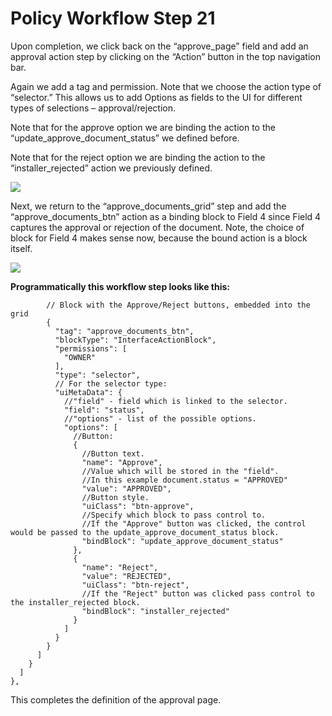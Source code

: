 # Policy Workflow Step 21

Upon completion, we click back on the “approve\_page” field and add an approval action step by clicking on the “Action” button in the top navigation bar.

Again we add a tag and permission. Note that we choose the action type of “selector.” This allows us to add Options as fields to the UI for different types of selections – approval/rejection.

Note that for the approve option we are binding the action to the “update\_approve\_document\_status” we defined before.

Note that for the reject option we are binding the action to the “installer\_rejected” action we previously defined.

![](<../.gitbook/assets/PW\_26 (1) (1).png>)

Next, we return to the “approve\_documents\_grid” step and add the “approve\_documents\_btn” action as a binding block to Field 4 since Field 4 captures the approval or rejection of the document. Note, the choice of block for Field 4 makes sense now, because the bound action is a block itself.

![](../.gitbook/assets/PW\_26.1.png)

**Programmatically this workflow step looks like this:**

```
        // Block with the Approve/Reject buttons, embedded into the grid
        {
          "tag": "approve_documents_btn",
          "blockType": "InterfaceActionBlock",
          "permissions": [
            "OWNER"
          ],
          "type": "selector",
          // For the selector type:
          "uiMetaData": {
            //"field" - field which is linked to the selector.
            "field": "status",
            //"options" - list of the possible options.
            "options": [
              //Button:
              {
                //Button text.
                "name": "Approve",
                //Value which will be stored in the "field".
                //In this example document.status = "APPROVED"
                "value": "APPROVED",
                //Button style.
                "uiClass": "btn-approve",
                //Specify which block to pass control to.
                //If the "Approve" button was clicked, the control would be passed to the update_approve_document_status block.
                "bindBlock": "update_approve_document_status"
              },
              {
                "name": "Reject",
                "value": "REJECTED",
                "uiClass": "btn-reject",
                //If the "Reject" button was clicked pass control to the installer_rejected block.
                "bindBlock": "installer_rejected"
              }
            ]
          }
        }
      ]
    }
  ]
},
```

This completes the definition of the approval page.
